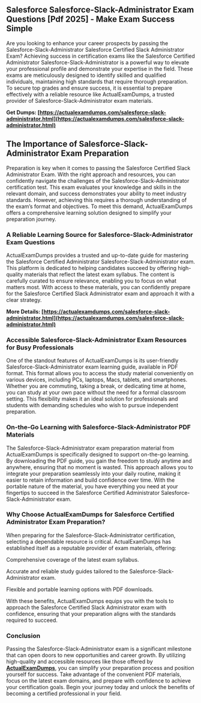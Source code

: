 ## **Salesforce Salesforce-Slack-Administrator Exam Questions [Pdf 2025] - Make Exam Success Simple**

  
Are you looking to enhance your career prospects by passing the Salesforce-Slack-Administrator Salesforce Certified Slack Administrator Exam? Achieving success in certification exams like the Salesforce Certified Administrator Salesforce-Slack-Administrator is a powerful way to elevate your professional profile and demonstrate your expertise in the field. These exams are meticulously designed to identify skilled and qualified individuals, maintaining high standards that require thorough preparation. To secure top grades and ensure success, it is essential to prepare effectively with a reliable resource like ActualExamDumps, a trusted provider of Salesforce-Slack-Administrator exam materials.  
  
**Get Dumps:  [https://actualexamdumps.com/salesforce-slack-administrator.html](https://actualexamdumps.com/salesforce-slack-administrator.html)**  

## **The Importance of Salesforce-Slack-Administrator Exam Preparation**

  
Preparation is key when it comes to passing the Salesforce Certified Slack Administrator Exam. With the right approach and resources, you can confidently navigate the challenges of the Salesforce-Slack-Administrator certification test. This exam evaluates your knowledge and skills in the relevant domain, and success demonstrates your ability to meet industry standards. However, achieving this requires a thorough understanding of the exam’s format and objectives. To meet this demand, ActualExamDumps offers a comprehensive learning solution designed to simplify your preparation journey.  

### **A Reliable Learning Source for Salesforce-Slack-Administrator Exam Questions**

  
ActualExamDumps provides a trusted and up-to-date guide for mastering the Salesforce Certified Administrator Salesforce-Slack-Administrator exam. This platform is dedicated to helping candidates succeed by offering high-quality materials that reflect the latest exam syllabus. The content is carefully curated to ensure relevance, enabling you to focus on what matters most. With access to these materials, you can confidently prepare for the Salesforce Certified Slack Administrator exam and approach it with a clear strategy.  
  
**More Details:  [https://actualexamdumps.com/salesforce-slack-administrator.html](https://actualexamdumps.com/salesforce-slack-administrator.html)**  

### **Accessible Salesforce-Slack-Administrator Exam Resources for Busy Professionals**

  
One of the standout features of ActualExamDumps is its user-friendly Salesforce-Slack-Administrator exam learning guide, available in PDF format. This format allows you to access the study material conveniently on various devices, including PCs, laptops, Macs, tablets, and smartphones. Whether you are commuting, taking a break, or dedicating time at home, you can study at your own pace without the need for a formal classroom setting. This flexibility makes it an ideal solution for professionals and students with demanding schedules who wish to pursue independent preparation.  

### **On-the-Go Learning with Salesforce-Slack-Administrator PDF Materials**

  
The Salesforce-Slack-Administrator exam preparation material from ActualExamDumps is specifically designed to support on-the-go learning. By downloading the PDF guide, you gain the freedom to study anytime and anywhere, ensuring that no moment is wasted. This approach allows you to integrate your preparation seamlessly into your daily routine, making it easier to retain information and build confidence over time. With the portable nature of the material, you have everything you need at your fingertips to succeed in the Salesforce Certified Administrator Salesforce-Slack-Administrator exam.  

### **Why Choose ActualExamDumps for Salesforce Certified Administrator Exam Preparation?**

  
When preparing for the Salesforce-Slack-Administrator certification, selecting a dependable resource is critical. ActualExamDumps has established itself as a reputable provider of exam materials, offering:  
  
Comprehensive coverage of the latest exam syllabus.  
  
Accurate and reliable study guides tailored to the Salesforce-Slack-Administrator exam.  
  
Flexible and portable learning options with PDF downloads.  
  
With these benefits, ActualExamDumps equips you with the tools to approach the Salesforce Certified Slack Administrator exam with confidence, ensuring that your preparation aligns with the standards required to succeed.  

### **Conclusion**

  
Passing the Salesforce-Slack-Administrator exam is a significant milestone that can open doors to new opportunities and career growth. By utilizing high-quality and accessible resources like those offered by **[ActualExamDumps](https://actualexamdumps.com/)**, you can simplify your preparation process and position yourself for success. Take advantage of the convenient PDF materials, focus on the latest exam domains, and prepare with confidence to achieve your certification goals. Begin your journey today and unlock the benefits of becoming a certified professional in your field.
